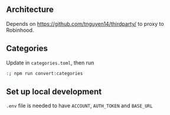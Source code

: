 ## Architecture

Depends on <https://github.com/tnguyen14/thirdparty/> to proxy to Robinhood.

## Categories

Update in `categories.toml`, then run

```sh
:; npm run convert:categories
```

## Set up local development

`.env` file is needed to have `ACCOUNT`, `AUTH_TOKEN` and `BASE_URL`
